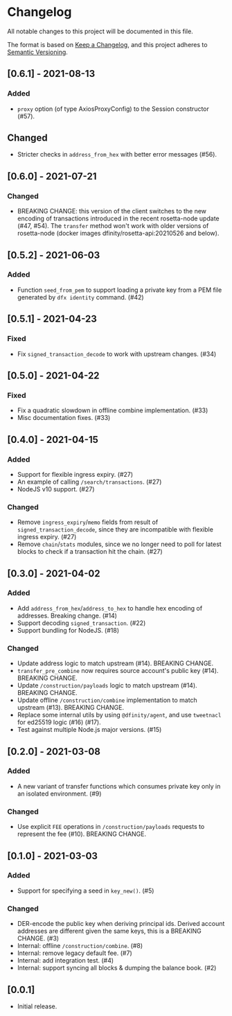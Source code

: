 # Changelog
All notable changes to this project will be documented in this file.

The format is based on [Keep a Changelog](https://keepachangelog.com/en/1.0.0/),
and this project adheres to [Semantic Versioning](https://semver.org/spec/v2.0.0.html).

## [0.6.1] - 2021-08-13
### Added
- `proxy` option (of type AxiosProxyConfig) to the Session constructor (#57).

## Changed
- Stricter checks in `address_from_hex` with better error messages (#56).

## [0.6.0] - 2021-07-21
### Changed
- BREAKING CHANGE: this version of the client switches to the new
  encoding of transactions introduced in the recent rosetta-node
  update (#47, #54).  The `transfer` method won't work with older
  versions of rosetta-node (docker images dfinity/rosetta-api:20210526
  and below).

## [0.5.2] - 2021-06-03
### Added
- Function `seed_from_pem` to support loading a private key from a PEM file generated
  by `dfx identity` command. (#42)

## [0.5.1] - 2021-04-23
### Fixed
- Fix `signed_transaction_decode` to work with upstream changes. (#34)

## [0.5.0] - 2021-04-22
### Fixed
- Fix a quadratic slowdown in offline combine implementation. (#33)
- Misc documentation fixes. (#33)

## [0.4.0] - 2021-04-15
### Added
- Support for flexible ingress expiry. (#27)
- An example of calling `/search/transactions`. (#27)
- NodeJS v10 support. (#27)

### Changed
- Remove `ingress_expiry`/`memo` fields from result of
  `signed_transaction_decode`, since they are incompatible with flexible ingress
  expiry. (#27)
- Remove `chain`/`stats` modules, since we no longer need to poll for latest
  blocks to check if a transaction hit the chain. (#27)

## [0.3.0] - 2021-04-02
### Added
- Add `address_from_hex`/`address_to_hex` to handle hex encoding of addresses.
  Breaking change. (#14)
- Support decoding `signed_transaction`. (#22)
- Support bundling for NodeJS. (#18)

### Changed
- Update address logic to match upstream (#14).
  BREAKING CHANGE.
- `transfer_pre_combine` now requires source account's public key (#14).
  BREAKING CHANGE.
- Update `/construction/payloads` logic to match upstream (#14).
  BREAKING CHANGE.
- Update offline `/construction/combine` implementation to match upstream (#13).
  BREAKING CHANGE.
- Replace some internal utils by using `@dfinity/agent`, and use `tweetnacl` for ed25519 logic (#16) (#17).
- Test against multiple Node.js major versions. (#15)

## [0.2.0] - 2021-03-08
### Added
- A new variant of transfer functions which consumes private key only in an isolated environment. (#9)

### Changed
- Use explicit `FEE` operations in `/construction/payloads` requests to represent the fee (#10).
  BREAKING CHANGE.

## [0.1.0] - 2021-03-03
### Added
- Support for specifying a seed in `key_new()`. (#5)

### Changed
- DER-encode the public key when deriving principal ids.
  Derived account addresses are different given the same keys, this is a BREAKING CHANGE. (#3)
- Internal: offline `/construction/combine`. (#8)
- Internal: remove legacy default fee. (#7)
- Internal: add integration test. (#4)
- Internal: support syncing all blocks & dumping the balance book. (#2)

## [0.0.1]

- Initial release.
